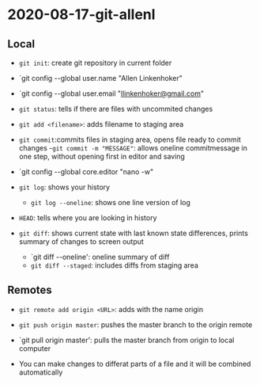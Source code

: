 # 2020-08-17-git-allenl

## Local

- `git init`: create git repository in current folder

- `git config --global user.name "Allen Linkenhoker"
- `git config --global user.email "llinkenhoker@gmail.com"

- `git status`: tells if there are files with uncommited changes
- `git add <filename>`: adds filename to staging area
- `git commit`:commits files in staging area, opens file ready to commit changes
	-`git commit -m "MESSAGE"`: allows oneline commitmessage in one step, without opening first in editor and saving

- `git config --global core.editor "nano -w"

- `git log`: shows your history
	- `git log --oneline`: shows one line version of log

- `HEAD`: tells where you are looking in history

- `git diff`: shows current state with last known state differences, prints summary of changes to screen output
	- `git diff --oneline': oneline summary of diff
	- `git diff --staged`: includes diffs from staging area

## Remotes

- `git remote add origin <URL>`: adds <URL> with the name origin
- `git push origin master`: pushes the master branch to the origin remote
- `git pull origin master': pulls the master branch from origin to local computer

- You can make changes to differat parts of a file and it will be combined automatically

